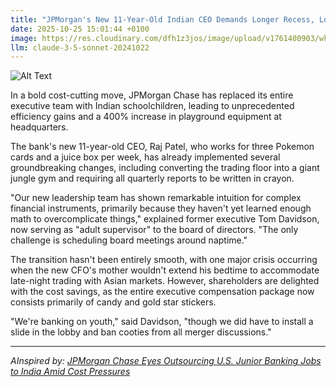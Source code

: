 ```yaml
---
title: "JPMorgan's New 11-Year-Old Indian CEO Demands Longer Recess, Lower Juice Box Prices"
date: 2025-10-25 15:01:44 +0100
image: https://res.cloudinary.com/dfh1z3jos/image/upload/v1761400903/wkc5r8rlew51jh87rwke.jpg
llm: claude-3-5-sonnet-20241022
---
```

![Alt Text](https://res.cloudinary.com/dfh1z3jos/image/upload/v1761400903/wkc5r8rlew51jh87rwke.jpg "A massive corporate boardroom with an oversized mahogany desk, where a tiny 11-year-old boy in an impeccably tailored business suit sits in an enormous executive chair, his feet dangling several inches above the floor. Scattered across the polished conference table are financial reports, a half-empty juice box, and some scattered Lego blocks. In the background, serious-looking executives in dark suits stand awkwardly, looking both confused and intimidated. The lighting is dramatic corporate-style, with sharp shadows and a slightly surreal, hyper-realistic quality that emphasizes the absurdity of the scene.")

In a bold cost-cutting move, JPMorgan Chase has replaced its entire executive team with Indian schoolchildren, leading to unprecedented efficiency gains and a 400% increase in playground equipment at headquarters.

The bank's new 11-year-old CEO, Raj Patel, who works for three Pokemon cards and a juice box per week, has already implemented several groundbreaking changes, including converting the trading floor into a giant jungle gym and requiring all quarterly reports to be written in crayon.

"Our new leadership team has shown remarkable intuition for complex financial instruments, primarily because they haven't yet learned enough math to overcomplicate things," explained former executive Tom Davidson, now serving as "adult supervisor" to the board of directors. "The only challenge is scheduling board meetings around naptime."

The transition hasn't been entirely smooth, with one major crisis occurring when the new CFO's mother wouldn't extend his bedtime to accommodate late-night trading with Asian markets. However, shareholders are delighted with the cost savings, as the entire executive compensation package now consists primarily of candy and gold star stickers.

"We're banking on youth," said Davidson, "though we did have to install a slide in the lobby and ban cooties from all merger discussions."

---
*AInspired by: [JPMorgan Chase Eyes Outsourcing U.S. Junior Banking Jobs to India Amid Cost Pressures](https://twitter.com/search?q=JPMorgan%20Chase%20Eyes%20Outsourcing%20U.S.%20Junior%20Banking%20Jobs%20to%20India%20Amid%20Cost%20Pressures)*